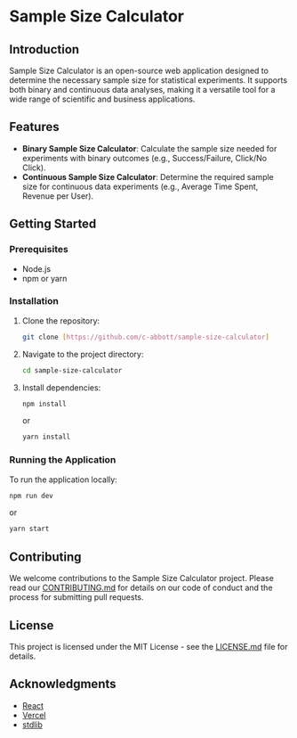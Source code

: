 
# Sample Size Calculator

## Introduction
Sample Size Calculator is an open-source web application designed to determine the necessary sample size for statistical experiments. It supports both binary and continuous data analyses, making it a versatile tool for a wide range of scientific and business applications.

## Features
- **Binary Sample Size Calculator**: Calculate the sample size needed for experiments with binary outcomes (e.g., Success/Failure, Click/No Click).
- **Continuous Sample Size Calculator**: Determine the required sample size for continuous data experiments (e.g., Average Time Spent, Revenue per User).

## Getting Started

### Prerequisites
- Node.js
- npm or yarn

### Installation
1. Clone the repository:
   ```bash
   git clone [https://github.com/c-abbott/sample-size-calculator]
   ```
2. Navigate to the project directory:
   ```bash
   cd sample-size-calculator
   ```
3. Install dependencies:
   ```bash
   npm install
   ```
   or
   ```bash
   yarn install
   ```

### Running the Application
To run the application locally:
```bash
npm run dev
```
or
```bash
yarn start
```

## Contributing
We welcome contributions to the Sample Size Calculator project. Please read our [CONTRIBUTING.md](CONTRIBUTING.md) for details on our code of conduct and the process for submitting pull requests.

## License
This project is licensed under the MIT License - see the [LICENSE.md](LICENSE.md) file for details.

## Acknowledgments
- [React](https://reactjs.org/)
- [Vercel](https://vercel.com/)
- [stdlib](https://github.com/stdlib-js/stdlib)
